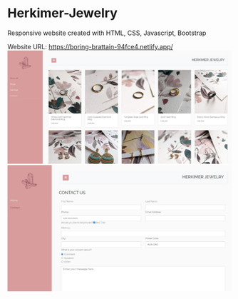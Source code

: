 # Herkimer-Jewelry
Responsive website created with HTML, CSS, Javascript, Bootstrap</br>

Website URL: https://boring-brattain-94fce4.netlify.app/
![homepage](https://github.com/lcyap/Herkimer-Jewelry/blob/master/src/images/homepage.JPG) </br>
![contactpage](https://github.com/lcyap/Herkimer-Jewelry/blob/master/src/images/contactpage.JPG)
